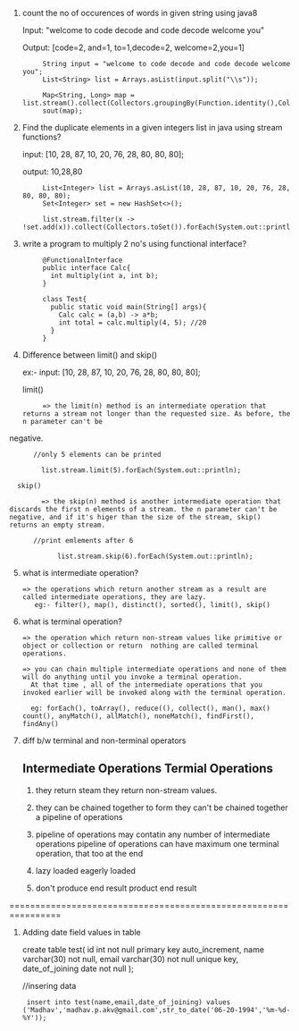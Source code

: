 1. count the no of occurences of words in given string using java8
    
    Input: "welcome to code decode and code decode welcome you"
    
    Output: [code=2, and=1, to=1,decode=2, welcome=2,you=1]
    
            String input = "welcome to code decode and code decode welcome you";
            List<String> list = Arrays.asList(input.split("\\s"));
    
            Map<String, Long> map = list.stream().collect(Collectors.groupingBy(Function.identity(),Collectors.counting()));
            sout(map);

2. Find the duplicate elements in a given integers list in java using stream functions?
  
    input: [10, 28, 87, 10, 20, 76, 28, 80, 80, 80];
    
    output: 10,28,80
      
            List<Integer> list = Arrays.asList(10, 28, 87, 10, 20, 76, 28, 80, 80, 80);
            Set<Integer> set = new HashSet<>();

            list.stream.filter(x -> !set.add(x)).collect(Collectors.toSet()).forEach(System.out::println);

3. write a program to multiply 2 no's using functional interface?
    
            @FunctionalInterface
            public interface Calc{
              int multiply(int a, int b);
            }
    
            class Test{
              public static void main(String[] args){
                Calc calc = (a,b) -> a*b;
                int total = calc.multiply(4, 5); //20
              }
            }

4. Difference between limit() and skip()
  
      ex:- input: [10, 28, 87, 10, 20, 76, 28, 80, 80, 80];
  
      limit() 
      
            => the limit(n) method is an intermediate operation that returns a stream not longer than the requested size. As before, the n parameter can't be
negative.
          
          //only 5 elements can be printed
          
            list.stream.limit(5).forEach(System.out::println);

      skip() 
      
            => the skip(n) method is another intermediate operation that discards the first n elements of a stream. the n parameter can't be negative, and if it's higer than the size of the stream, skip() returns an empty stream.
            
          //print emlements after 6 
          
                list.stream.skip(6).forEach(System.out::println);

5. what is intermediate operation?
    
       => the operations which return another stream as a result are called intermediate operations, they are lazy.
          eg:- filter(), map(), distinct(), sorted(), limit(), skip()
            
6. what is terminal operation?

        
       => the operation which return non-stream values like primitive or object or collection or return  nothing are called terminal operations.
       
       => you can chain multiple intermediate operations and none of them will do anything until you invoke a terminal operation. 
         At that time , all of the intermediate operations that you invoked earlier will be invoked along with the terminal operation.
         
         eg: forEach(), toArray(), reduce((), collect(), man(), max() count(), anyMatch(), allMatch(), noneMatch(), findFirst(), findAny()
                                          

7. diff b/w terminal and non-terminal operators
      
      Intermediate Operations                                                               Termial Operations
      ------------------------------------------------------------------------------------------------------------------------------------------------------------
      1. they return steam                                                                  they return non-stream values.


      2. they can be chained together to form                                                they can't be chained together
         a pipeline of operations
         
      3. pipeline of operations may contatin any number of intermediate operations        pipeline of operations can have maximum one terminal operation, that too at the end
         
      4. lazy loaded                                eagerly loaded
      
      5. don't produce end result                   product end result


================================================================

1. Adding date field values in table

    create table test(
        id int not null primary key auto_increment,
        name varchar(30) not null,
        email varchar(30) not null unique key,
        date_of_joining date not null
    );
    
    //insering data
    
        insert into test(name,email,date_of_joining) values ('Madhav','madhav.p.akv@gmail.com',str_to_date('06-20-1994','%m-%d-%Y'));
           
  
  
  
  
  
  
  
  
  
  
  
  
  
  
  
  
    
